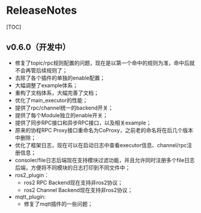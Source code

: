 
# ReleaseNotes

[TOC]

## v0.6.0（开发中）

- 修复了topic/rpc规则配置的问题，现在是以第一个命中的规则为准，命中后就不会再管后续规则了；
- 去除了各个插件的单独的enable配置；
- 大幅调整了example体系；
- 重构了文档体系，大幅完善了文档；
- 优化了main_executor的性能；
- 提供了rpc/channel统一的backend开关；
- 提供了每个Module独立的enable开关；
- 提供了同步RPC接口和异步RPC接口，以及相关example；
- 原来的协程RPC Proxy接口重命名为CoProxy，之前老的命名将在后几个版本中删除；
- 优化了框架日志，现在可以在启动日志中查看executor信息、channel/rpc注册信息；
- consoler/file日志后端现在支持模块过滤功能，并且允许同时注册多个file日志后端，方便将不同模块的日志打印到不同文件中；
- ros2_plugin：
  - ros2 RPC Backend现在支持非ros2协议；
  - ros2 Channel Backend现在支持非ros2协议；
- mqtt_plugin:
  - 修复了mqtt插件的一些问题；

